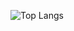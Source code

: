 
![Top Langs](https://github-readme-stats.vercel.app/api/top-langs/?username=Ph4sm4&theme=tokyonight)
